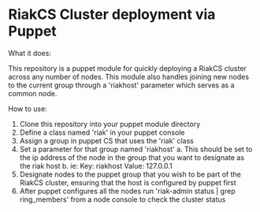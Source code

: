 RiakCS Cluster deployment via Puppet
====================================

What it does:

This repository is a puppet module for quickly deploying a RiakCS cluster across any number of nodes.  This module also handles joining new nodes to the current group through a 'riakhost' parameter which serves as a common node.    


How to use:

1. Clone this repository into your puppet module directory
2. Define a class named 'riak' in your puppet console 
3. Assign a group in puppet CS that uses the 'riak' class
4. Set a parameter for that group named 'riakhost'
   a. This should be set to the ip address of the node in the group that you want to designate as the riak host
   b. ie:  Key: riakhost Value: 127.0.0.1
5. Designate nodes to the puppet group that you wish to be part of the RiakCS cluster, ensuring that the host is 
   configured by puppet first 
6. After puppet configures all the nodes run 'riak-admin status | grep ring_members' from a node console to check the 
   cluster status
